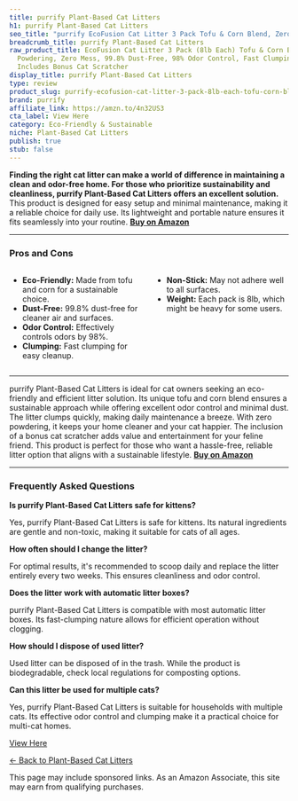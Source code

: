 ```yaml
---
title: purrify Plant-Based Cat Litters
h1: purrify Plant-Based Cat Litters
seo_title: "purrify EcoFusion Cat Litter 3 Pack Tofu & Corn Blend, Zero\u2026"
breadcrumb_title: purrify Plant-Based Cat Litters
raw_product_title: EcoFusion Cat Litter 3 Pack (8lb Each) Tofu & Corn Blend, Zero
  Powdering, Zero Mess, 99.8% Dust-Free, 98% Odor Control, Fast Clumping, Non-Stick,
  Includes Bonus Cat Scratcher
display_title: purrify Plant-Based Cat Litters
type: review
product_slug: purrify-ecofusion-cat-litter-3-pack-8lb-each-tofu-corn-blend-zero-powde-1e99736c
brand: purrify
affiliate_link: https://amzn.to/4n32US3
cta_label: View Here
category: Eco-Friendly & Sustainable
niche: Plant-Based Cat Litters
publish: true
stub: false
---
```


<div id="intro" class="full-width">
  <p><strong>Finding the right cat litter can make a world of difference in maintaining a clean and odor-free home. For those who prioritize sustainability and cleanliness, purrify Plant-Based Cat Litters offers an excellent solution.</strong> This product is designed for easy setup and minimal maintenance, making it a reliable choice for daily use. Its lightweight and portable nature ensures it fits seamlessly into your routine. <a href="https://amzn.to/4n32US3" rel="nofollow sponsored noopener" target="_blank"><strong>Buy on Amazon</strong></a></p>
</div>

<hr />
<h3 id="pros-cons">Pros and Cons</h3>
<div class="pc-grid" style="display:grid;grid-template-columns:1fr 1fr;gap:16px;">
  <ul>
    <li><strong>Eco-Friendly:</strong> Made from tofu and corn for a sustainable choice.</li>
    <li><strong>Dust-Free:</strong> 99.8% dust-free for cleaner air and surfaces.</li>
    <li><strong>Odor Control:</strong> Effectively controls odors by 98%.</li>
    <li><strong>Clumping:</strong> Fast clumping for easy cleanup.</li>
  </ul>
  <ul>
    <li><strong>Non-Stick:</strong> May not adhere well to all surfaces.</li>
    <li><strong>Weight:</strong> Each pack is 8lb, which might be heavy for some users.</li>
  </ul>
</div>
<hr />

<div class="full-width">
  <p>purrify Plant-Based Cat Litters is ideal for cat owners seeking an eco-friendly and efficient litter solution. Its unique tofu and corn blend ensures a sustainable approach while offering excellent odor control and minimal dust. The litter clumps quickly, making daily maintenance a breeze. With zero powdering, it keeps your home cleaner and your cat happier. The inclusion of a bonus cat scratcher adds value and entertainment for your feline friend. This product is perfect for those who want a hassle-free, reliable litter option that aligns with a sustainable lifestyle. <a href="https://amzn.to/4n32US3" rel="nofollow sponsored noopener" target="_blank"><strong>Buy on Amazon</strong></a></p>
</div>

<hr />
<h3 id="faqs">Frequently Asked Questions</h3>

<p><strong>Is purrify Plant-Based Cat Litters safe for kittens?</strong></p>
<p>Yes, purrify Plant-Based Cat Litters is safe for kittens. Its natural ingredients are gentle and non-toxic, making it suitable for cats of all ages.</p>

<p><strong>How often should I change the litter?</strong></p>
<p>For optimal results, it's recommended to scoop daily and replace the litter entirely every two weeks. This ensures cleanliness and odor control.</p>

<p><strong>Does the litter work with automatic litter boxes?</strong></p>
<p>purrify Plant-Based Cat Litters is compatible with most automatic litter boxes. Its fast-clumping nature allows for efficient operation without clogging.</p>

<p><strong>How should I dispose of used litter?</strong></p>
<p>Used litter can be disposed of in the trash. While the product is biodegradable, check local regulations for composting options.</p>

<p><strong>Can this litter be used for multiple cats?</strong></p>
<p>Yes, purrify Plant-Based Cat Litters is suitable for households with multiple cats. Its effective odor control and clumping make it a practical choice for multi-cat homes.</p>
<p><a class="btn" href="https://amzn.to/4n32US3" target="_blank" rel="nofollow sponsored noopener">View Here</a></p>
<p><a href="/roundups/eco-friendly-sustainable/plant-based-cat-litters/">← Back to Plant-Based Cat Litters</a></p>
<aside class="disclosure">This page may include sponsored links. As an Amazon Associate, this site may earn from qualifying purchases.</aside>
